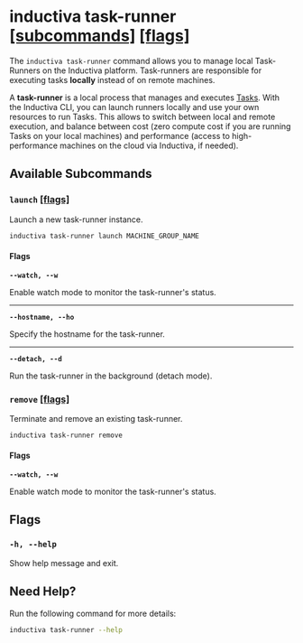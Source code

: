 # inductiva **task-runner** [\[subcommands\]](#subcommands) [\[flags\]](#flags)

The `inductiva task-runner` command allows you to manage local
Task-Runners on the Inductiva platform. Task-runners are responsible for executing 
tasks **locally** instead of on remote machines.

A **task-runner** is a local process that manages and executes [Tasks](../../how-it-works/tasks/index.md).
With the Inductiva CLI, you can launch runners locally and use your
own resources to run Tasks. This allows to switch between local and
remote execution, and balance between cost (zero compute cost if you are 
running Tasks on your local machines) and performance (access to high-performance
machines on the cloud via Inductiva, if needed). 

## Available Subcommands

### `launch` [\[flags\]](#flags-for-launch)
Launch a new task-runner instance.

```sh
inductiva task-runner launch MACHINE_GROUP_NAME
```

<h4 id="flags-for-launch">Flags</h4>

**`--watch, --w`**

Enable watch mode to monitor the task-runner's status.

---

**`--hostname, --ho`**

Specify the hostname for the task-runner.

---

**`--detach, --d`**

Run the task-runner in the background (detach mode).

### `remove` [\[flags\]](#flags-for-remove)
Terminate and remove an existing task-runner.

```sh
inductiva task-runner remove
```

<h4 id="flags-for-remove">Flags</h4>

**`--watch, --w`**

Enable watch mode to monitor the task-runner's status.

## Flags
### `-h, --help`

Show help message and exit.

## Need Help?
Run the following command for more details:

```sh
inductiva task-runner --help
```

